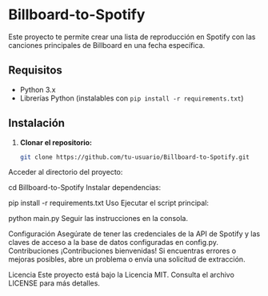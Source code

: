# Billboard-to-Spotify

Este proyecto te permite crear una lista de reproducción en Spotify con las canciones principales de Billboard en una fecha específica.

## Requisitos

- Python 3.x
- Librerías Python (instalables con `pip install -r requirements.txt`)

## Instalación

1. **Clonar el repositorio:**

   ```bash
   git clone https://github.com/tu-usuario/Billboard-to-Spotify.git

Acceder al directorio del proyecto:

cd Billboard-to-Spotify
Instalar dependencias:

pip install -r requirements.txt
Uso
Ejecutar el script principal:

python main.py
Seguir las instrucciones en la consola.

Configuración
Asegúrate de tener las credenciales de la API de Spotify y las claves de acceso a la base de datos configuradas en config.py.
Contribuciones
¡Contribuciones bienvenidas! Si encuentras errores o mejoras posibles, abre un problema o envía una solicitud de extracción.

Licencia
Este proyecto está bajo la Licencia MIT. Consulta el archivo LICENSE para más detalles.
